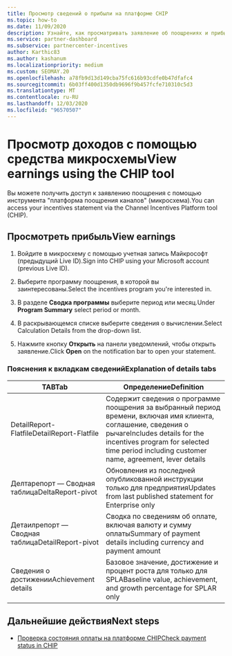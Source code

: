 ```yaml
---
title: Просмотр сведений о прибыли на платформе CHIP
ms.topic: how-to
ms.date: 11/09/2020
description: Узнайте, как просматривать заявление об поощрениях и прибыль в средстве "платформа поощрения каналов" (микросхема).
ms.service: partner-dashboard
ms.subservice: partnercenter-incentives
author: Karthic83
ms.author: kashanum
ms.localizationpriority: medium
ms.custom: SEOMAY.20
ms.openlocfilehash: a78fb9d13d149cba75fc616b93cdfe0b47dfafc4
ms.sourcegitcommit: 6b03ff400d1350db9696f9b457fcfe710310c5d3
ms.translationtype: MT
ms.contentlocale: ru-RU
ms.lasthandoff: 12/03/2020
ms.locfileid: "96570507"
---
```

# <a name="view-earnings-using-the-chip-tool"></a><span data-ttu-id="45400-103">Просмотр доходов с помощью средства микросхемы</span><span class="sxs-lookup"><span data-stu-id="45400-103">View earnings using the CHIP tool</span></span>

<span data-ttu-id="45400-104">Вы можете получить доступ к заявлению поощрения с помощью инструмента "платформа поощрения каналов" (микросхема).</span><span class="sxs-lookup"><span data-stu-id="45400-104">You can access your incentives statement via the Channel Incentives Platform tool (CHIP).</span></span>

## <a name="view-earnings"></a><span data-ttu-id="45400-105">Просмотреть прибыль</span><span class="sxs-lookup"><span data-stu-id="45400-105">View earnings</span></span>

1. <span data-ttu-id="45400-106">Войдите в микросхему с помощью учетная запись Майкрософт (предыдущий Live ID).</span><span class="sxs-lookup"><span data-stu-id="45400-106">Sign into CHIP using your Microsoft account (previous Live ID).</span></span>

2. <span data-ttu-id="45400-107">Выберите программу поощрения, в которой вы заинтересованы.</span><span class="sxs-lookup"><span data-stu-id="45400-107">Select the incentives program you're interested in.</span></span>

3. <span data-ttu-id="45400-108">В разделе **Сводка программы** выберите период или месяц.</span><span class="sxs-lookup"><span data-stu-id="45400-108">Under **Program Summary** select period or month.</span></span> 
1. <span data-ttu-id="45400-109">В раскрывающемся списке выберите сведения о вычислении.</span><span class="sxs-lookup"><span data-stu-id="45400-109">Select Calculation Details from the drop-down list.</span></span>
1.  <span data-ttu-id="45400-110">Нажмите кнопку **Открыть** на панели уведомлений, чтобы открыть заявление.</span><span class="sxs-lookup"><span data-stu-id="45400-110">Click **Open** on the notification bar  to open your statement.</span></span>

### <a name="explanation-of-details-tabs"></a><span data-ttu-id="45400-111">Пояснения к вкладкам сведений</span><span class="sxs-lookup"><span data-stu-id="45400-111">Explanation of details tabs</span></span>

|<span data-ttu-id="45400-112">**TAB**</span><span class="sxs-lookup"><span data-stu-id="45400-112">**Tab**</span></span>|<span data-ttu-id="45400-113">**Определение**</span><span class="sxs-lookup"><span data-stu-id="45400-113">**Definition**</span></span>|
|-------------|--------------------------|
|<span data-ttu-id="45400-114">DetailReport-Flatfile</span><span class="sxs-lookup"><span data-stu-id="45400-114">DetailReport-Flatfile</span></span>|<span data-ttu-id="45400-115">Содержит сведения о программе поощрения за выбранный период времени, включая имя клиента, соглашение, сведения о рычаге</span><span class="sxs-lookup"><span data-stu-id="45400-115">Includes details for the incentives program for selected time period including customer name, agreement, lever details</span></span>|
|<span data-ttu-id="45400-116">Делтарепорт — Сводная таблица</span><span class="sxs-lookup"><span data-stu-id="45400-116">DeltaReport-pivot</span></span>|<span data-ttu-id="45400-117">Обновления из последней опубликованной инструкции только для предприятия</span><span class="sxs-lookup"><span data-stu-id="45400-117">Updates from last published statement for Enterprise only</span></span>|
|<span data-ttu-id="45400-118">Детаилрепорт — Сводная таблица</span><span class="sxs-lookup"><span data-stu-id="45400-118">DetailReport-pivot</span></span>|<span data-ttu-id="45400-119">Сводка по сведениям об оплате, включая валюту и сумму оплаты</span><span class="sxs-lookup"><span data-stu-id="45400-119">Summary of payment details including currency and payment amount</span></span>|
|<span data-ttu-id="45400-120">Сведения о достижении</span><span class="sxs-lookup"><span data-stu-id="45400-120">Achievement details</span></span>|<span data-ttu-id="45400-121">Базовое значение, достижение и процент роста для только для SPLA</span><span class="sxs-lookup"><span data-stu-id="45400-121">Baseline value, achievement, and growth percentage for SPLAR only</span></span>|

## <a name="next-steps"></a><span data-ttu-id="45400-122">Дальнейшие действия</span><span class="sxs-lookup"><span data-stu-id="45400-122">Next steps</span></span>

- [<span data-ttu-id="45400-123">Проверка состояния оплаты на платформе CHIP</span><span class="sxs-lookup"><span data-stu-id="45400-123">Check payment status in CHIP</span></span>](chip-payment-status.md)